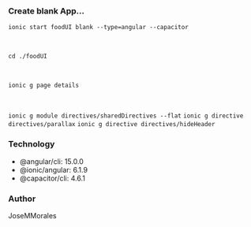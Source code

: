 ### Create blank App...

`ionic start foodUI blank --type=angular --capacitor`

<br>

`cd ./foodUI`

<br>

`ionic g page details`

<br>

`ionic g module directives/sharedDirectives --flat`
`ionic g directive directives/parallax`
`ionic g directive directives/hideHeader`

### Technology

- @angular/cli: 15.0.0
- @ionic/angular: 6.1.9
- @capacitor/cli: 4.6.1

### Author

JoseMMorales
